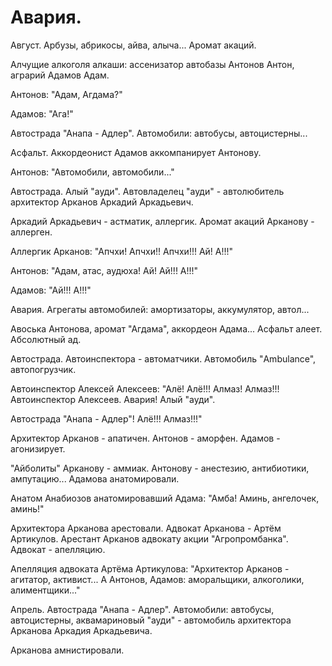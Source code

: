 #  Авария.
Август. Арбузы, абрикосы, айва, алыча... Аромат акаций.

Алчущие алкоголя алкаши: ассенизатор автобазы Антонов Антон, аграрий Адамов Адам.

Антонов: "Адам, Агдама?"

Адамов: "Ага!"

Автострада "Анапа - Адлер". Автомобили: автобусы, автоцистерны...

Асфальт. Аккордеонист Адамов аккомпанирует Антонову.

Антонов: "Автомобили, автомобили..."

Автострада. Алый "ауди". Автовладелец "ауди" - автолюбитель архитектор Арканов Аркадий Аркадьевич.

Аркадий Аркадьевич - астматик, аллергик. Аромат акаций Арканову - аллерген.

Аллергик Арканов: "Апчхи! Апчхи!! Апчхи!!! Ай! А!!!"

Антонов: "Адам, атас, аудюха! Ай! Ай!!! А!!!"

Адамов: "Ай!!! А!!!"

Авария. Агрегаты автомобилей: амортизаторы, аккумулятор, автол...

Авоська Антонова, аромат "Агдама", аккордеон Адама... Асфальт алеет. Абсолютный ад.

Автострада. Автоинспектора - автоматчики. Автомобиль "Ambulance", автопогрузчик.

Автоинспектор Алексей Алексеев: "Алё! Алё!!! Алмаз! Алмаз!!! Автоинспектор Алексеев. Авария! Алый "ауди".

Автострада "Анапа - Адлер"! Алё!!! Алмаз!!!"

Архитектор Арканов - апатичен. Антонов - аморфен. Адамов - агонизирует.

"Айболиты" Арканову - аммиак. Антонову - анестезию, антибиотики, ампутацию... Адамова анатомировали.

Анатом Анабиозов анатомировавший Адама: "Амба! Аминь, ангелочек, аминь!"

Архитектора Арканова арестовали. Адвокат Арканова - Артём Артикулов. Арестант Арканов адвокату акции "Агропромбанка". Адвокат - апелляцию.

Апелляция адвоката Артёма Артикулова: "Архитектор Арканов - агитатор, активист... А Антонов, Адамов: аморальщики, алкоголики, алиментщики..."

Апрель. Автострада "Анапа - Адлер". Автомобили: автобусы, автоцистерны, аквамариновый "ауди" - автомобиль архитектора Арканова Аркадия Аркадьевича.

Арканова амнистировали.
